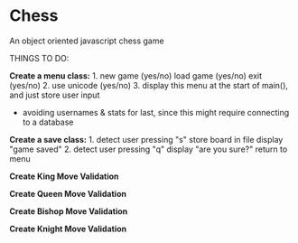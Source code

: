 # Chess
An object oriented javascript chess game

THINGS TO DO:

**Create a menu class:**
1.
  new game (yes/no)
  load game (yes/no)
  exit (yes/no)
2.
  use unicode (yes/no)
3.
  display this menu at the start of main(), and just store user input
  
* avoiding usernames & stats for last, since this might require connecting to a database

**Create a save class:**
1.
  detect user pressing "s"
  store board in file
  display "game saved"
2.
  detect user pressing "q"
  display "are you sure?"
  return to menu
  
**Create King Move Validation**

**Create Queen Move Validation**

**Create Bishop Move Validation**

**Create Knight Move Validation**
  
